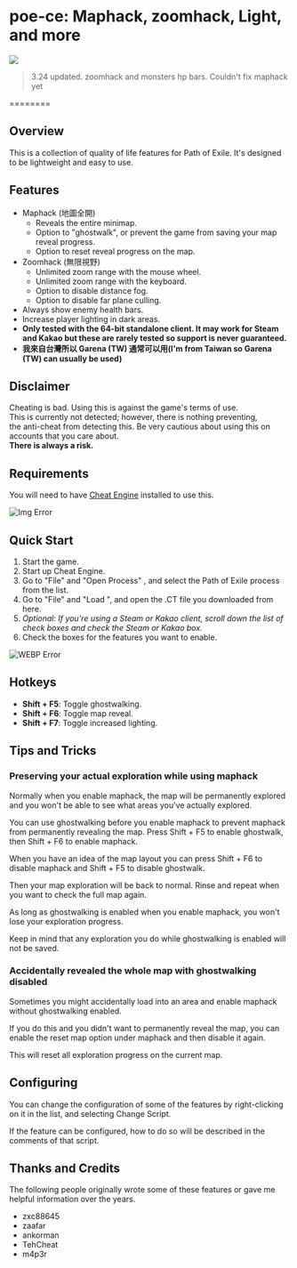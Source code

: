 
# poe-ce: Maphack, zoomhack, Light, and more  


![](https://img.shields.io/badge/Maphack-3.24-brightgreen)  

> 3.24 updated. zoomhack and monsters hp bars. Couldn't fix maphack yet


========

## Overview

  This is a collection of quality of life features for Path of Exile. It's designed to be lightweight and easy to use.

## Features
  * Maphack (地圖全開)
      - Reveals the entire minimap.
      - Option to "ghostwalk", or prevent the game from saving your map reveal progress.
      - Option to reset reveal progress on the map.
  * Zoomhack (無限視野)
      - Unlimited zoom range with the mouse wheel.
      - Unlimited zoom range with the keyboard.
      - Option to disable distance fog.
      - Option to disable far plane culling.
* Always show enemy health bars.
* Increase player lighting in dark areas.
* **Only tested with the 64-bit standalone client. It may work for Steam and Kakao but these are rarely tested so support is never guaranteed.**
* **我來自台灣所以 Garena (TW) 通常可以用(I'm from Taiwan so Garena (TW) can usually be used)**  

## Disclaimer

  Cheating is bad. Using this is against the game's terms of use.  
  This is currently not detected; however, there is nothing preventing,  
  the anti-cheat from detecting this. Be very cautious about using this on accounts that you care about.  
  **There is always a risk.**  


## Requirements

  You will need to have [Cheat Engine](https://cheatengine.org) installed to use this.
  
  ![Img Error](img/Uncheck.png "Uncheck")


## Quick Start

  1. Start the game.
  2. Start up Cheat Engine.
  3. Go to "File" and "Open Process" , and select the Path of Exile process from the list.
  4. Go to "File" and "Load ", and open the .CT file you downloaded from here.
  5. *Optional: If you're using a Steam or Kakao client, scroll down the list of check boxes and check the Steam or Kakao box.*
  6. Check the boxes for the features you want to enable.

  ![WEBP Error](img/DynamicQuickStart.webp "Quick Start")

## Hotkeys

* **Shift + F5**: Toggle ghostwalking.
* **Shift + F6**: Toggle map reveal.
* **Shift + F7**: Toggle increased lighting.


## Tips and Tricks
    
    
### Preserving your actual exploration while using maphack
      
  Normally when you enable maphack, the map will be permanently explored and you won't be able to see what areas you've actually explored.  

  You can use ghostwalking before you enable maphack to prevent maphack from permanently revealing the map. Press Shift + F5 to enable ghostwalk, then Shift + F6 to enable maphack.  
  
  When you have an idea of the map layout you can press Shift + F6 to disable maphack and Shift + F5 to disable ghostwalk.  

  Then your map exploration will be back to normal. Rinse and repeat when you want to check the full map again.  
  
  As long as ghostwalking is enabled when you enable maphack, you won't lose your exploration progress.  

  Keep in mind that any exploration you do while ghostwalking is enabled will not be saved.  
    
### Accidentally revealed the whole map with ghostwalking disabled
  
  Sometimes you might accidentally load into an area and enable maphack without ghostwalking enabled.  

  If you do this and you didn't want to permanently reveal the map, you can enable the reset map option under maphack and then disable it again.  
  
  This will reset all exploration progress on the current map.  


## Configuring
  
  You can change the configuration of some of the features by right-clicking on it in the list, and selecting Change Script.  

  If the feature can be configured, how to do so will be described in the comments of that script.  


## Thanks and Credits

  The following people originally wrote some of these features or gave me helpful information over the years.
  
* zxc88645 
* zaafar
* ankorman
* TehCheat
* m4p3r
